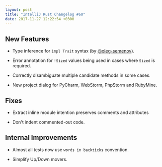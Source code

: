 ```yaml
---
layout: post
title: "IntelliJ Rust Changelog #60"
date: 2017-11-27 12:22:54 +0300
---
```



## New Features

* Type inference for `impl Trait` syntax (by [@oleg-semenov]).

* Error annotation for `!Sized` values being used in 
  cases where `Sized` is required.

* Correctly disambiguate multiple candidate methods in some cases.

* New project dialog for PyCharm, WebStorm, PhpStorm and RubyMine.


## Fixes

* Extract inline module intention preserves comments and 
  attributes

* Don't indent commented-out code.  


## Internal Improvements

* Almost all tests now use `words in backticks`
  convention.

* Simplify Up/Down movers.  

[@oleg-semenov]: https://github.com/oleg-semenov






